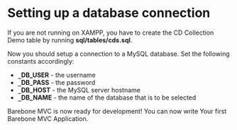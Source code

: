 # Setting up a database connection #

If you are not running on XAMPP, you have to create the CD Collection Demo table by running **sql/tables/cds.sql**.

Now you should setup a connection to a MySQL database. Set the following constants accordingly:

  * **`_`DB\_USER** - the username
  * **`_`DB\_PASS** - the password
  * **`_`DB\_HOST** - the MySQL server hostname
  * **`_`DB\_NAME** - the name of the database that is to be selected

Barebone MVC is now ready for development! You can now write Your first Barebone MVC Application.

